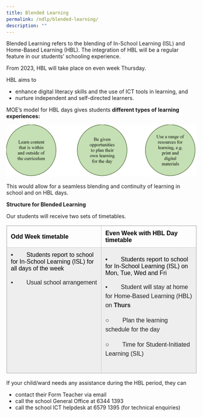 ```yaml
---
title: Blended Learning
permalink: /ndlp/blended-learning/
description: ""
---
```

Blended Learning refers to the blending of In-School Learning (ISL) and Home-Based Learning (HBL). The integration of HBL will be a regular feature in our students’ schooling experience.

From 2023, HBL will take place on even week Thursday.

HBL aims to
*	enhance digital literacy skills and the use of ICT tools in learning, and
*	nurture independent and self-directed learners.

MOE’s model for HBL days gives students **different types of learning experiences:**

![Bl1](/images/BL1-1.png)

This would allow for a seamless blending and continuity of learning in school and on HBL days.

**Structure for Blended Learning**

Our students will receive two sets of timetables.

<table width="0" style="box-sizing: border-box; border: 1px solid rgba(0, 0, 0, 0.2); border-collapse: collapse; color: rgb(0, 0, 0); font-family: Montserrat, &quot;Noto Sans SC&quot;, sans-serif; font-size: medium; font-style: normal; font-variant-ligatures: normal; font-variant-caps: normal; font-weight: 400; letter-spacing: normal; orphans: 2; text-align: start; text-transform: none; white-space: normal; widows: 2; word-spacing: 0px; -webkit-text-stroke-width: 0px; text-decoration-thickness: initial; text-decoration-style: initial; text-decoration-color: initial;"><tbody style="box-sizing: border-box;"><tr style="box-sizing: border-box;"><td width="305" style="box-sizing: border-box; padding: 10px; border: 1px solid rgb(204, 204, 204);"><strong style="box-sizing: border-box; font-weight: bolder;">Odd Week timetable</strong></td><td width="314" style="box-sizing: border-box; padding: 10px; border: 1px solid rgb(204, 204, 204);"><strong style="box-sizing: border-box; font-weight: bolder;">Even Week with HBL Day timetable</strong></td></tr><tr style="box-sizing: border-box; background: rgb(238, 238, 238);"><td width="305" style="box-sizing: border-box; padding: 10px; border: 1px solid rgb(204, 204, 204);">•&nbsp;&nbsp;&nbsp;&nbsp;&nbsp;&nbsp;&nbsp; Students report to school for In-School Learning (ISL) for all days of the week<p style="box-sizing: border-box; line-height: 1.5; font-weight: 400; color: rgb(30, 30, 30); font-size: 1em;"></p><p style="box-sizing: border-box; line-height: 1.5; font-weight: 400; color: rgb(30, 30, 30); font-size: 1em;">•&nbsp;&nbsp;&nbsp;&nbsp;&nbsp;&nbsp;&nbsp; Usual school arrangement</p><p style="box-sizing: border-box; line-height: 1.5; font-weight: 400; color: rgb(30, 30, 30); font-size: 1em;">&nbsp;</p><p style="box-sizing: border-box; line-height: 1.5; font-weight: 400; color: rgb(30, 30, 30); font-size: 1em;">&nbsp;</p><p style="box-sizing: border-box; line-height: 1.5; font-weight: 400; color: rgb(30, 30, 30); font-size: 1em;">&nbsp;</p><p style="box-sizing: border-box; line-height: 1.5; font-weight: 400; color: rgb(30, 30, 30); font-size: 1em;">&nbsp;</p><p style="box-sizing: border-box; line-height: 1.5; font-weight: 400; color: rgb(30, 30, 30); font-size: 1em;">&nbsp;</p></td><td width="314" style="box-sizing: border-box; padding: 10px; border: 1px solid rgb(204, 204, 204);">•&nbsp;&nbsp;&nbsp;&nbsp;&nbsp;&nbsp;&nbsp; Students report to school for In-School Learning (ISL) on Mon, Tue, Wed and Fri<p style="box-sizing: border-box; line-height: 1.5; font-weight: 400; color: rgb(30, 30, 30); font-size: 1em;"></p><p style="box-sizing: border-box; line-height: 1.5; font-weight: 400; color: rgb(30, 30, 30); font-size: 1em;">•&nbsp;&nbsp;&nbsp;&nbsp;&nbsp;&nbsp;&nbsp; Student will stay at home for Home-Based Learning (HBL) on<span>&nbsp;</span><strong style="box-sizing: border-box; font-weight: bolder;">Thurs</strong></p><p style="box-sizing: border-box; line-height: 1.5; font-weight: 400; color: rgb(30, 30, 30); font-size: 1em;">○&nbsp;&nbsp;&nbsp;&nbsp;&nbsp;&nbsp;&nbsp; Plan the learning schedule for the day</p><p style="box-sizing: border-box; line-height: 1.5; font-weight: 400; color: rgb(30, 30, 30); font-size: 1em;">○&nbsp;&nbsp;&nbsp;&nbsp;&nbsp;&nbsp;&nbsp; Time for Student-Initiated Learning (SIL)</p></td></tr></tbody></table>


If your child/ward needs any assistance during the HBL period, they can

*   contact their Form Teacher via email
*   call the school General Office at 6344 1393
*   call the school ICT helpdesk at 6579 1395 (for technical enquiries)